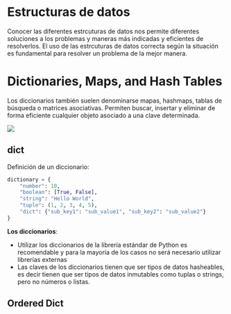 # Estructuras de datos

Conocer las diferentes estrcuturas de datos nos permite diferentes soluciones a los problemas y maneras más indicadas y eficientes de resolverlos. El uso de las estrcuturas de datos correcta según la situación es fundamental para resolver un problema de la mejor manera.


# Dictionaries, Maps, and Hash Tables

Los diccionarios también suelen denominarse mapas, hashmaps, tablas de búsqueda o matrices asociativas. Permiten buscar, insertar y eliminar de forma eficiente cualquier objeto asociado a una clave determinada.

![](https://pythondiario.com/wp-content/uploads/2016/12/dictionary2Bimage.png)

## dict

Definición de un diccionario:
```python
dictionary = {
    "number": 10,
    "boolean": [True, False],
    "string": "Hello World",
    "tuple": (1, 2, 3, 4, 5),
    "dict": {"sub_key1": "sub_value1", "sub_key2": "sub_value2"}
}
```

**Los diccionarios**:
* Utilizar los diccionarios de la librería estándar de Python es recomendable y para la mayoría de los casos no será necesario utilizar librerías externas
* Las claves de los diccionarios tienen que ser tipos de datos hasheables, es decir tienen que ser tipos de datos inmutables como tuplas o strings, pero no números o listas.

## Ordered Dict
